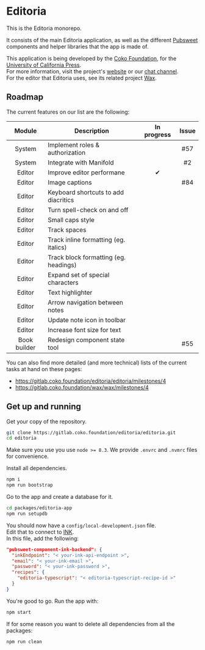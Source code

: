 # Editoria  

This is the Editoria monorepo.  

It consists of the main Editoria application, as well as the different [Pubsweet](https://gitlab.coko.foundation/pubsweet) components and helper libraries that the app is made of.  

This application is being developed by the [Coko Foundation](https://coko.foundation/), for the [University of California Press](http://www.ucpress.edu/).  
For more information, visit the project's [website](https://editoria.pub/) or our [chat channel](https://mattermost.coko.foundation/coko/channels/editoria).  
For the editor that Editoria uses, see its related project [Wax](https://gitlab.coko.foundation/wax/wax).  

## Roadmap

The current features on our list are the following:

|Module       |Description                              |In progress  |Issue
|:--:         |--                                       |:--:         |:--:
|System       |Implement roles & authorization          |             |#57
|System       |Integrate with Manifold                  |             |#2
|Editor       |Improve editor performane                |&#x2714;     |
|Editor       |Image captions                           |             |#84
|Editor       |Keyboard shortcuts to add diacritics     |             |
|Editor       |Turn spell-check on and off              |             |
|Editor       |Small caps style                         |             |
|Editor       |Track spaces                             |             |
|Editor       |Track inline formatting (eg. italics)    |             |
|Editor       |Track block formatting (eg. headings)    |             |
|Editor       |Expand set of special characters         |             |
|Editor       |Text highlighter                         |             |
|Editor       |Arrow navigation between notes           |             |
|Editor       |Update note icon in toolbar              |             |
|Editor       |Increase font size for text              |             |
|Book builder |Redesign component state tool            |             |#55

You can also find more detailed (and more technical) lists of the current tasks at hand on these pages:
* https://gitlab.coko.foundation/editoria/editoria/milestones/4
* https://gitlab.coko.foundation/wax/wax/milestones/4

## Get up and running  

Get your copy of the repository.  
```sh
git clone https://gitlab.coko.foundation/editoria/editoria.git
cd editoria
```

Make sure you use you use `node >= 8.3`. We provide `.envrc` and `.nvmrc` files for convenience.  

Install all dependencies.  
```sh
npm i
npm run bootstrap
```

Go to the app and create a database for it.  
```sh
cd packages/editoria-app
npm run setupdb
```

You should now have a `config/local-development.json` file.  
Edit that to connect to [INK](https://gitlab.coko.foundation/INK/ink-api).  
In this file, add the following:  
```json
"pubsweet-component-ink-backend": {
  "inkEndpoint": "< your-ink-api-endpoint >",
  "email": "< your-ink-email >",
  "password": "< your-ink-password >",
  "recipes": {
    "editoria-typescript": "< editoria-typescript-recipe-id >"
  }
}
```

You're good to go. Run the app with:  
```sh
npm start
```

If for some reason you want to delete all dependencies from all the packages:  
```sh
npm run clean
```
